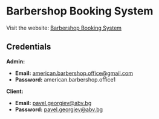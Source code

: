 # Barbershop Booking System

Visit the website: [Barbershop Booking System](https://barbershop-booking-syste-62a19.web.app/)

## Credentials

**Admin:**
- **Email:** american.barbershop.office@gmail.com
- **Password:** american.barbershop.office1

**Client:**
- **Email:** pavel.georgiev@abv.bg
- **Password:** pavel.georgiev@abv.bg

